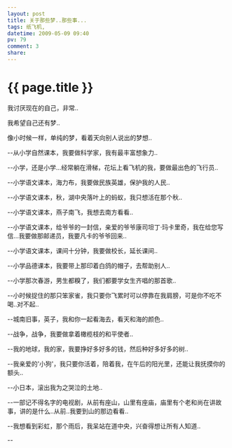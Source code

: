 ```yaml
---
layout: post
title: 关于那些梦..那些事...
tags: 纸飞机,
datetime: 2009-05-09 09:40
pv: 79
comment: 3
share: 
---
```


{{ page.title }}
================

 <p>我讨厌现在的自己，非常..</p><p>我希望自己还有梦..</p><p>像小时候一样，单纯的梦，看着天向别人说出的梦想..</p><p>--从小学自然课本，我要做科学家，我有最丰富想象力..</p><p>--小学，还是小学...经常躺在滑梯，花坛上看飞机的我，要做最出色的飞行员..</p><p>--小学语文课本，海力布，我要做民族英雄，保护我的人民..</p><p>--小学语文课本，秋，湖中央落叶上的蚂蚁，我只想活在那个秋..</p><p>--小学语文课本，燕子南飞，我想去南方看看..</p><p>--小学语文课本，给爷爷的一封信，亲爱的爷爷康司坦丁·玛卡里奇，我在给您写信...我要做那邮递员，我要凡卡的爷爷回来..</p><p>--小学语文课本，课间十分钟，我要做校长，延长课间..</p><p>--小学品德课本，我要带上那印着白鸽的帽子，去帮助别人..</p><p>--小学那次春游，男生都糗了，我们都要学女生齐唱的那首歌..</p><p>--小时候捉住的那只笨家雀，我只要你飞累时可以停靠在我肩膀，可是你不吃不喝..对不起..</p><p>--城南旧事，英子，我和你一起看海去，看天和海的颜色..</p><p>--战争，战争，我要做拿着橄榄枝的和平使者..</p><p>--我的地球，我的家，我要挣好多好多的钱，然后种好多好多的树..</p><p>--我亲爱的'小狗'，我只要你活着，陪着我，在午后的阳光里，还能让我抚摸你的额头..</p><p>--小日本，滚出我为之哭泣的土地..</p><p>--一部记不得名字的电视剧，从前有座山，山里有座庙，庙里有个老和尚在讲故事，讲的是什么..从前..我要到山的那边看看..</p><p>--我想看到彩虹，那个雨后，我呆站在道中央，兴奋得想让所有人知道..</p><p>--</p> 

